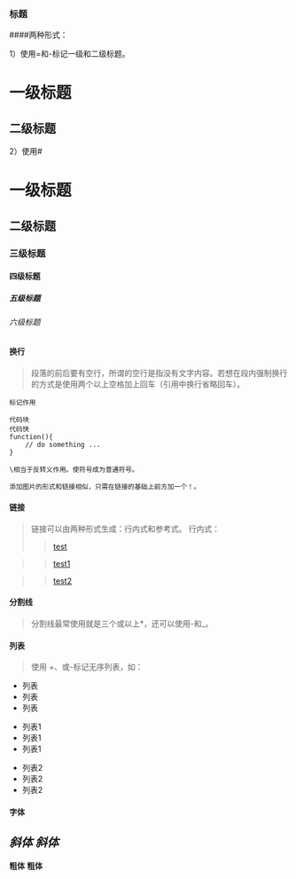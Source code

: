 ### 标题
####两种形式：  

1）使用=和-标记一级和二级标题。  

一级标题  
=========

二级标题  
---------

2）使用#
# 一级标题  

## 二级标题  

### 三级标题  

#### 四级标题  

##### 五级标题  

###### 六级标题  

#### 换行
> 段落的前后要有空行，所谓的空行是指没有文字内容。若想在段内强制换行的方式是使用两个以上空格加上回车（引用中换行省略回车）。  

`标记作用`  

    代码块
    代码快
    function(){
        // do something ...
    }

`\相当于反转义作用。使符号成为普通符号。`  

`添加图片的形式和链接相似，只需在链接的基础上前方加一个！。`  

#### 链接
> 链接可以由两种形式生成：行内式和参考式。
行内式：
>> [test](https:://www.test.com)  

>> [test1][1]  

>> [test2][2]  

[1]:https:://www.test1.com  

[2]:https:://www.test2.com  
 


#### 分割线
> 分割线最常使用就是三个或以上*，还可以使用-和_。  

#### 列表
> 使用 +、或-标记无序列表，如：

* 列表
* 列表
* 列表

- 列表1
- 列表1
- 列表1

+ 列表2
+ 列表2
+ 列表2


#### 字体

*斜体* _斜体_  
-----
**粗体** __粗体__
